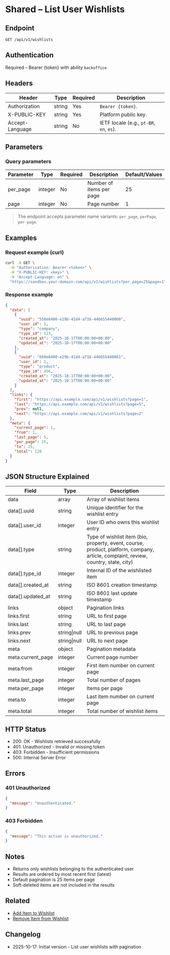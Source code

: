 # Shared – List User Wishlists

## Endpoint

```
GET /api/v1/wishlists
```

## Authentication

Required – Bearer {token} with ability `backoffice`

## Headers

| Header           | Type   | Required | Description |
| ---------------- | ------ | -------- | ----------- |
| Authorization    | string | Yes      | `Bearer {token}`. |
| X-PUBLIC-KEY     | string | Yes      | Platform public key. |
| Accept-Language  | string | No       | IETF locale (e.g., `pt-BR`, `en`, `es`). |

## Parameters

### Query parameters

| Parameter | Type    | Required | Description | Default/Values |
| --------- | ------- | -------- | ----------- | -------------- |
| per_page  | integer | No       | Number of items per page | 25 |
| page      | integer | No       | Page number | 1 |

> The endpoint accepts parameter name variants: `per_page`, `perPage`, `per-page`.

## Examples

### Request example (curl)

```bash
curl -X GET \
  -H "Authorization: Bearer <token>" \
  -H "X-PUBLIC-KEY: <key>" \
  -H "Accept-Language: en" \
  "https://sandbox.your-domain.com/api/v1/wishlists?per_page=25&page=1"
```

### Response example

```json
{
  "data": [
    {
      "uuid": "550e8400-e29b-41d4-a716-446655440000",
      "user_id": 1,
      "type": "company",
      "type_id": 123,
      "created_at": "2025-10-17T00:00:00+00:00",
      "updated_at": "2025-10-17T00:00:00+00:00"
    },
    {
      "uuid": "660e8400-e29b-41d4-a716-446655440001",
      "user_id": 1,
      "type": "product",
      "type_id": 456,
      "created_at": "2025-10-17T00:00:00+00:00",
      "updated_at": "2025-10-17T00:00:00+00:00"
    }
  ],
  "links": {
    "first": "https://api.example.com/api/v1/wishlists?page=1",
    "last": "https://api.example.com/api/v1/wishlists?page=5",
    "prev": null,
    "next": "https://api.example.com/api/v1/wishlists?page=2"
  },
  "meta": {
    "current_page": 1,
    "from": 1,
    "last_page": 5,
    "per_page": 25,
    "to": 25,
    "total": 120
  }
}
```

## JSON Structure Explained

| Field | Type | Description |
| ----- | ---- | ----------- |
| data | array | Array of wishlist items |
| data[].uuid | string | Unique identifier for the wishlist entry |
| data[].user_id | integer | User ID who owns this wishlist entry |
| data[].type | string | Type of wishlist item (bio, property, event, course, product, platform, company, article, complaint, review, country, state, city) |
| data[].type_id | integer | Internal ID of the wishlisted item |
| data[].created_at | string | ISO 8601 creation timestamp |
| data[].updated_at | string | ISO 8601 last update timestamp |
| links | object | Pagination links |
| links.first | string | URL to first page |
| links.last | string | URL to last page |
| links.prev | string\|null | URL to previous page |
| links.next | string\|null | URL to next page |
| meta | object | Pagination metadata |
| meta.current_page | integer | Current page number |
| meta.from | integer | First item number on current page |
| meta.last_page | integer | Total number of pages |
| meta.per_page | integer | Items per page |
| meta.to | integer | Last item number on current page |
| meta.total | integer | Total number of wishlist items |

## HTTP Status

- 200: OK - Wishlists retrieved successfully
- 401: Unauthorized - Invalid or missing token
- 403: Forbidden - Insufficient permissions
- 500: Internal Server Error

## Errors

### 401 Unauthorized
```json
{
  "message": "Unauthenticated."
}
```

### 403 Forbidden
```json
{
  "message": "This action is unauthorized."
}
```

## Notes

- Returns only wishlists belonging to the authenticated user
- Results are ordered by most recent first (latest)
- Default pagination is 25 items per page
- Soft-deleted items are not included in the results

## Related

- [Add Item to Wishlist](./WishlistStore.md)
- [Remove Item from Wishlist](./WishlistDestroy.md)

## Changelog

- 2025-10-17: Initial version - List user wishlists with pagination
